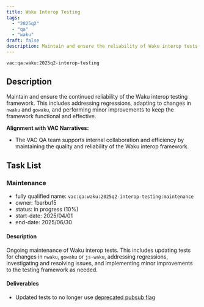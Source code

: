 ```yaml
---
title: Waku Interop Testing
tags:
  - "2025q2"
  - "qa"
  - "waku"  
draft: false  
description: Maintain and ensure the reliability of Waku interop tests.
---
```


`vac:qa:waku:2025q2-interop-testing`

## Description
Maintain and ensure the continued reliability of the Waku interop testing framework. 
This includes addressing regressions, adapting to changes in `nwaku` and `gowaku`, 
and performing minor improvements to keep the framework functional and effective.

**Alignment with VAC Narratives:**

* The VAC QA team supports internal collaboration and efficiency
  by maintaining the quality and reliability of the Waku interop framework.

## Task List

### Maintenance

* fully qualified name: `vac:qa:waku:2025q2-interop-testing:maintenance`
* owner: fbarbu15
* status: in progress (10%)
* start-date: 2025/04/01
* end-date: 2025/06/30

#### Description
Ongoing maintenance of Waku interop tests. 
This includes updating tests for changes in `nwaku`,  `gowaku` or `js-waku`, addressing regressions, 
investigating and resolving issues, and implementing minor improvements to the testing framework as needed.

#### Deliverables
- Updated tests to no longer use [deprecated pubsub flag](https://github.com/waku-org/waku-interop-tests/pull/111)


